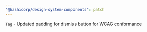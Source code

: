 ```yaml
---
"@hashicorp/design-system-components": patch
---
```


`Tag` - Updated padding for dismiss button for WCAG conformance

